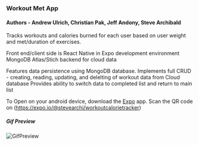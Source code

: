 

### **Workout Met App**  

#### **Authors  -** **Andrew Ulrich**, **Christian Pak**, **Jeff Andony**, **Steve Archibald**

 Tracks workouts and calories burned for each user based on user weight and met/duration of exercises.

 Front end/client side is React Native in Expo development environment
 MongoDB Atlas/Stich backend for cloud data 

 Features data persistence using MongoDB database.
 Implements full CRUD - creating, reading, updating, and delelting of workout data from Cloud database
 Provides ability to switch data to completed list and return to main list

To Open on your android device, download the 
 [Expo](https://play.google.com/store/apps/details?id=host.exp.exponent&referrer=www) app.  Scan the QR code on (https://expo.io/@stevearchi/workoutcalorietracker)

##### Gif Preview
![GifPreview](/React-Native-Workout-App.gif)




